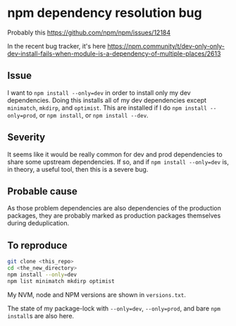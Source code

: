 # npm dependency resolution bug

Probably this https://github.com/npm/npm/issues/12184

In the recent bug tracker, it's here https://npm.community/t/dev-only-only-dev-install-fails-when-module-is-a-dependency-of-multiple-places/2613

## Issue

I want to `npm install --only=dev` in order to install only my dev dependencies.
Doing this installs all of my dev dependencies except `minimatch`, `mkdirp`, and `optimist`.
This are installed if I do `npm install --only=prod`, or `npm install`, or `npm install --dev`.

## Severity

It seems like it would be really common for dev and prod dependencies to share some upstream dependencies.
If so, and if `npm install --only=dev` is, in theory, a useful tool, then this is a severe bug.

## Probable cause

As those problem dependencies are also dependencies of the production packages,
they are probably marked as production packages themselves during deduplication.

## To reproduce

```bash
git clone <this_repo>
cd <the_new_directory>
npm install --only=dev
npm list minimatch mkdirp optimist
```

My NVM, node and NPM versions are shown in `versions.txt`.

The state of my package-lock with `--only=dev`, `--only=prod`, and bare `npm install`s are also here.

